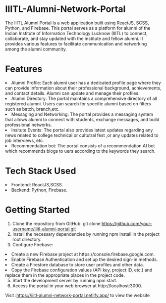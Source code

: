 # IIITL-Alumni-Network-Portal
The IIITL Alumni Portal is a web application built using ReactJS, SCSS, Python, and Firebase. This portal serves as a platform for alumni of the Indian Institute of Information Technology Lucknow (IIITL) to connect, collaborate, and stay updated with the institute and fellow alumni. It provides various features to facilitate communication and networking among the alumni community.

# Features
<li>Alumni Profile: Each alumni user has a dedicated profile page where they can provide information about their professional background, achievements, and contact details. Alumni can update and manage their profiles.
<li> Alumni Directory: The portal maintains a comprehensive directory of all registered alumni. Users can search for specific alumni based on filters such as batch, branch,etc.
<li> Messaging and Networking: The portal provides a messaging system that allows alumni to connect with students, exchange messages, and build professional networks.
<li> Insitute Events: The portal also provides latest updates regarding any news related to college technical or cultutral fest ,or any updates related to job interviews, etc.
<li> Recommendation bot: The portal consists of a recommendation AI bot which recommends blogs to uers according to the keywords they search. 

# Tech Stack Used
<li>Frontend: ReactJS,SCSS.
<li>Backend: Python, Firebase.

# Getting Started
1) Clone the repository from GitHub: git clone https://github.com/your-username/iiitl-alumni-portal.git
2) Install the necessary dependencies by running npm install in the project root directory.
3) Configure Firebase:
<li>Create a new Firebase project at https://console.firebase.google.com.
<li>Enable Firebase Authentication and set up the desired sign-in methods.
<li>Create a Firestore database to store user profiles and other data.
<li>Copy the Firebase configuration values (API key, project ID, etc.) and replace them in the appropriate places in the project code.


5) Start the development server by running npm start.
6) Access the portal in your web browser at http://localhost:3000.

Visit :https://iiitl-alumni-network-portal.netlify.app/ to view the website
